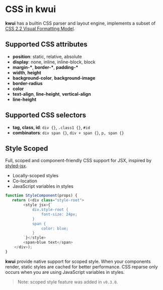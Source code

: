 # CSS in kwui

**kwui** has a builtin CSS parser and layout engine, implements a subset of [CSS 2.2 Visual Formatting Model](https://www.w3.org/TR/CSS22/visuren.html).

## Supported CSS attributes

- **position**: static, relative, absolute
- **display**: none, inline, inline-block, block
- **margin-\***, **border-\***, **padding-\***
- **width**, **height**
- **background-color**, **background-image**
- **border-radius**
- **color**
- **text-align**, **line-height**, **vertical-align**
- **line-height**

## Supported CSS selectors

- **tag, class, id**: `div {}`, `.class1 {}`, `#id`
- **combinators**: `div span {}`, `div + span {}`, `p, span {}`

## Style Scoped

Full, scoped and component-friendly CSS support for JSX, inspired by [styled-jsx](https://github.com/vercel/styled-jsx).

- Locally-scoped styles
- Co-location
- JavaScript variables in styles

```javascript
function StyleComponent(props) {
   return (<div class="style-root">
        <style jsx>{`
            div.style-root {
                font-size: 24px;
            }
            span {
                color: blue;
            }
        `}</style>
        <span>blue text</span>
    </div>);
}
```

**kwui** provide native support for scoped style.
When your components render, static styles are cached for better performance.
CSS reparse only occurs when you are using JavaScript variables in styles. 

> Note: scoped style feature was added in `v0.3.0`.

